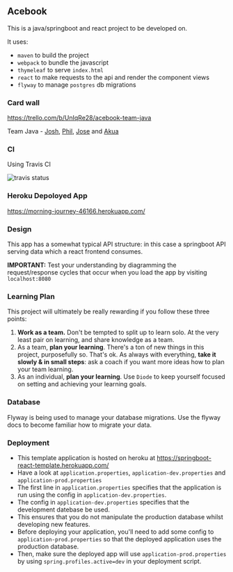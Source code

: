 ## Acebook

This is a java/springboot and react project to be developed on.

It uses:
  - `maven` to build the project
  - `webpack` to bundle the javascript
  - `thymeleaf` to serve `index.html`
  - `react` to make requests to the api and render the component views
  - `flyway` to manage `postgres` db migrations

### Card wall

https://trello.com/b/UnIqRe28/acebook-team-java

Team Java - [Josh](https://github.com/JoshGlasson), [Phil](https://github.com/Codeman15), [Jose](https://github.com/Saicam) and [Akua](https://github.com/AkuaAA)

### CI

Using Travis CI

![travis status](https://travis-ci.com/JoshGlasson/acebook-java-template.svg?branch=master)

### Heroku Depoloyed App

https://morning-journey-46166.herokuapp.com/




### Design

This app has a somewhat typical API structure: in this case a springboot API serving data which a react frontend consumes.

**IMPORTANT:** Test your understanding by diagramming the request/response cycles that occur when you load the app by visiting `localhost:8080`

### Learning Plan

This project will ultimately be really rewarding if you follow these three points:
  1. **Work as a team.** Don't be tempted to split up to learn solo. At the very least pair on learning, and share knowledge as a team.
  2. As a team, **plan your learning**. There's a ton of new things in this project, purposefully so. That's ok. As always with everything, **take it slowly & in small steps**: ask a coach if you want more ideas how to plan your team learning.
  3. As an individual, **plan your learning**. Use `Diode` to keep yourself focused on setting and achieving your learning goals.


### Database

Flyway is being used to manage your database migrations. Use the flyway docs to become familiar how to migrate your data.

### Deployment

- This template application is hosted on heroku at https://springboot-react-template.herokuapp.com/
- Have a look at `application.properties`, `application-dev.properties` and `application-prod.properties`
- The first line in `application.properties` specifies that the application is run using the config in `application-dev.properties`.
- The config in `application-dev.properties` specifies that the development datebase be used.
- This ensures that you do not manipulate the production database whilst developing new features.
- Before deploying your application, you'll need to add some config to `application-prod.properties` so that the deployed application uses the production database.
- Then, make sure the deployed app will use `application-prod.properties` by using `spring.profiles.active=dev` in your deployment script.


